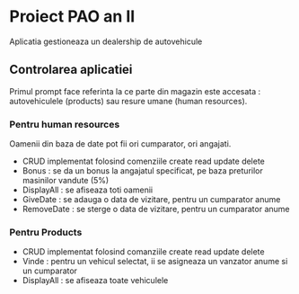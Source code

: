 # Proiect PAO an II
Aplicatia gestioneaza un dealership de autovehicule 
## Controlarea aplicatiei 
Primul prompt face referinta la ce parte din magazin este accesata : autovehiculele (products) sau resure umane (human resources).

### Pentru human resources
Oamenii din baza de date pot fii ori cumparator, ori angajati.
- CRUD implementat folosind comenziile create read update delete
- Bonus  : se da un bonus la angajatul specificat, pe baza preturilor masinilor vandute (5%)
- DisplayAll : se afiseaza toti oamenii
- GiveDate : se adauga o data de vizitare, pentru un cumparator anume
- RemoveDate : se sterge o data de vizitare, pentru un cumparator anume
### Pentru Products
- CRUD implementat folosind comanziile create read update delete
- Vinde : pentru un vehicul selectat, ii se asigneaza un vanzator anume si un cumparator
- DisplayAll : se afiseaza toate vehiculele
